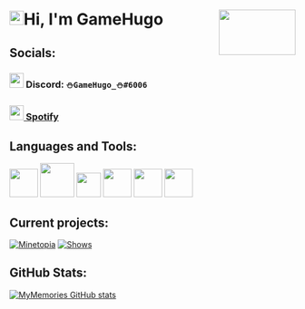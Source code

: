 # <img src="https://media.giphy.com/media/hvRJCLFzcasrR4ia7z/giphy.gif" width="25px">Hi, I'm GameHugo [<img align="right" width="135" height="80" src="https://i.imgur.com/73nwJjR.png">](#)

## Socials:
### [<img width=25 height=26 src="https://i.imgur.com/JNehGFH.png">](#) Discord: `⛄GameHugo_⛄#6006`
### [<img width=25 height=26 src="https://i.imgur.com/ZS7PgpV.png"> Spotify](https://open.spotify.com/user/11139936676?si=2e059c9567f4467d)

## Languages and Tools:
[<img width="50" src="https://i.imgur.com/g6bxayM.png">][java]
[<img width="60" src="https://i.imgur.com/xoaNfpA.png">][html]
[<img width="43" src="https://i.imgur.com/ZL0zVfg.png">][css]
[<img width="50" src="https://i.imgur.com/hHnJKQj.png">][javascript]
[<img width="50" src="https://i.imgur.com/33pdCZt.png">][idea]
[<img width="50" src="https://i.imgur.com/YUJERag.png">][webstorm]

## Current projects:
[![Minetopia](https://github-readme-stats.vercel.app/api/pin/?username=CheesyDevs&repo=Minetopia&show_owner=true&&theme=radical)](https://github.com/CheesyDevs/Minetopia)
[![Shows](https://github-readme-stats.vercel.app/api/pin/?username=GameHugo&repo=Shows&show_owner=true&&theme=radical)](https://github.com/GameHugo/Shows)

## GitHub Stats:
[![MyMemories GitHub stats](https://github-readme-stats.vercel.app/api?username=GameHugo&show_icons=true&theme=radical)](#)

[java]: https://www.java.com/
[html]: #
[css]: #
[javascript]: #
[idea]: https://www.jetbrains.com/idea/
[webstorm]: https://www.jetbrains.com/webstorm/
